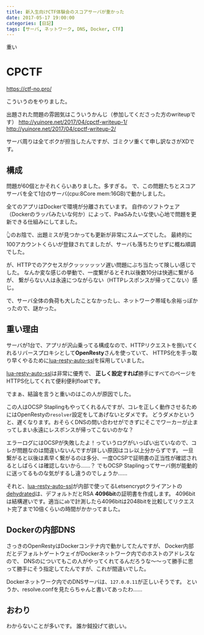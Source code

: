 ```yaml
---
title: 新入生向けCTF体験会のスコアサーバが重かった
date: 2017-05-17 19:00:00
categories: [日記]
tags: [サーバ, ネットワーク, DNS, Docker, CTF]
---
```


重い

<!--more-->

# CPCTF

https://ctf-no.pro/

こういうのをやりました。

出題された問題の雰囲気はこういうかんじ（参加してくださった方のwriteupです）
http://yuinore.net/2017/04/cpctf-writeup-1/
http://yuinore.net/2017/04/cpctf-writeup-2/

サーバ周りは全てボクが担当したんですが、ゴミクソ重くて申し訳なさがXDです。

## 構成

問題が60個とかそれくらいありました。多すぎる。
で、この問題たちとスコアサーバを全て1台のサーバ(cpu:8Core mem:16GB)で動かしました。

全てのアプリはDockerで環境が分離されています。
自作のソフトウェア（Dockerのラッパみたいな何か）によって、PaaSみたいな使い心地で問題を更新できる仕組みにしてました。

👆のお陰で、出題ミスが見つかっても更新が非常にスムーズでした。
最終的に100アカウントくらいが登録されてましたが、サーバも落ちたりせずに概ね順調でした。

が、HTTPでのアクセスがクッッッッッソ遅い問題にぶち当たって険しい感じでした。
なんか変な感じの挙動で、一度繋がるとそれ以後数10分は快適に繋がるが、
繋がらない人は永遠につながらない（HTTPレスポンスが帰ってこない）感じ。

で、サーバ全体の負荷も大したことなかったし、ネットワーク帯域も余裕っぽかったので、謎かった。

## 重い理由

サーバが1台で、アプリが沢山乗ってる構成なので、HTTPリクエストを捌いてくれるリバースプロキシとして**OpenResty**さんを使っていて、
HTTPS化を手っ取り早くやるために[lua-resty-auto-ssl](https://github.com/GUI/lua-resty-auto-ssl)を採用していました。

[lua-resty-auto-ssl](https://github.com/GUI/lua-resty-auto-ssl)は非常に優秀で、
**正しく設定すれば**勝手にすべてのページをHTTPS化してくれて便利便利floatです。

でまぁ、結論を言うと重いのはこの人が原因でした。

この人はOCSP Staplingもやってくれるんですが、コレを正しく動作させるためにはOpenRestyの`resolver`設定をしてあげないとダメです。
どうダメかというと、遅くなります。おそらくDNSの問い合わせができずにそこでワーカーが止まってしまい永遠にレスポンスが帰ってこないのかな？

エラーログにはOCSPが失敗したよ！っていうログがいっぱい出ていなので、コレが問題なのは間違いないんですが詳しい原因はコレ以上分からずです。
一旦繋がると以後は素早く繋がるのは多分、一度OCSPで証明書の正当性が確認されるとしばらくは確認しないから……？
でもOCSP Staplingってサーバ側が能動的に送ってるものな気がするし違うのでしょうか……

それと、[lua-resty-auto-ssl](https://github.com/GUI/lua-resty-auto-ssl)が内部で使ってるLetsencryptクライアントの
[dehydrated](https://github.com/lukas2511/dehydrated)は、デフォルトだとRSA **4096bit**の証明書を作成します。
4096bitは結構遅いです。適当に`ab`で計測したら4096bitは2048bitを比較してリクエスト完了まで10倍くらいの時間がかかってました。

## Dockerの内部DNS

さっきのOpenRestyはDockerコンテナ内で動かしてたんですが、
Docker内部だとデフォルトゲートウェイがDockerネットワーク内でのホストのアドレスなので、
DNSのについてもこの人がやってくれてるんだろうな〜〜って勝手に思って勝手にそう指定してたんですが、これが間違いでした。

Dockerネットワーク内でのDNSサーバは、`127.0.0.11`が正しいそうです。
というか、resolve.confを見たらちゃんと書いてあったわ……

## おわり

わからないことが多いです。
誰か鉞投げて欲しい。
